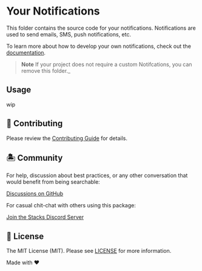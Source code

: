# Your Notifications

This folder contains the source code for your notifications. Notifications are used to send emails, SMS, push notifications, etc.

To learn more about how to develop your own notifications, check out the [documentation](https://stacksjs.dev).

> **Note**
> If your project does not require a custom Notifcations, you can remove this folder._

## Usage

wip

## 🚜 Contributing

Please review the [Contributing Guide](https://github.com/stacksjs/contributing) for details.

## 🏝 Community

For help, discussion about best practices, or any other conversation that would benefit from being searchable:

[Discussions on GitHub](https://github.com/stacksjs/stacks/discussions)

For casual chit-chat with others using this package:

[Join the Stacks Discord Server](https://discord.ow3.org)

## 📄 License

The MIT License (MIT). Please see [LICENSE](../LICENSE.md) for more information.

Made with ❤️
